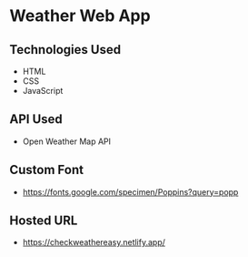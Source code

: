 # Weather Web App

## Technologies Used
- HTML
- CSS
- JavaScript

## API Used
- Open Weather Map API

## Custom Font 
- https://fonts.google.com/specimen/Poppins?query=popp

## Hosted URL
- https://checkweathereasy.netlify.app/
